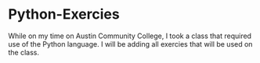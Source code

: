 # Python-Exercies

While on my time on Austin Community College, I took a class that required use of the Python language. I will be adding all exercies that will be used on the class.